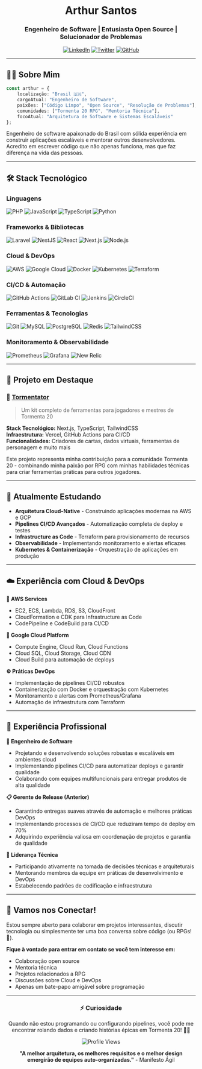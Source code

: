 <div align="center">

# Arthur Santos
### Engenheiro de Software | Entusiasta Open Source | Solucionador de Problemas

[![LinkedIn](https://img.shields.io/badge/LinkedIn-0077B5?style=for-the-badge&logo=linkedin&logoColor=white)](https://www.linkedin.com/in/arthur-vilmar-dos-santos-468671172/)
[![Twitter](https://img.shields.io/badge/Twitter-1DA1F2?style=for-the-badge&logo=twitter&logoColor=white)](https://twitter.com/arthurstos)
[![GitHub](https://img.shields.io/badge/GitHub-100000?style=for-the-badge&logo=github&logoColor=white)](https://github.com/santos-arthur)

</div>

---

## 👨‍💻 Sobre Mim

```typescript
const arthur = {
    localização: "Brasil 🇧🇷",
    cargoAtual: "Engenheiro de Software",
    paixões: ["Código Limpo", "Open Source", "Resolução de Problemas"],
    comunidades: ["Tormenta 20 RPG", "Mentoria Técnica"],
    focoAtual: "Arquitetura de Software e Sistemas Escaláveis"
};
```

Engenheiro de software apaixonado do Brasil com sólida experiência em construir aplicações escaláveis e mentorar outros desenvolvedores. Acredito em escrever código que não apenas funciona, mas que faz diferença na vida das pessoas.

---

## 🛠️ Stack Tecnológico

### Linguagens
![PHP](https://img.shields.io/badge/PHP-777BB4?style=for-the-badge&logo=php&logoColor=white)
![JavaScript](https://img.shields.io/badge/JavaScript-F7DF1E?style=for-the-badge&logo=javascript&logoColor=black)
![TypeScript](https://img.shields.io/badge/TypeScript-007ACC?style=for-the-badge&logo=typescript&logoColor=white)
![Python](https://img.shields.io/badge/Python-3776AB?style=for-the-badge&logo=python&logoColor=white)

### Frameworks & Bibliotecas
![Laravel](https://img.shields.io/badge/Laravel-FF2D20?style=for-the-badge&logo=laravel&logoColor=white)
![NestJS](https://img.shields.io/badge/NestJS-E0234E?style=for-the-badge&logo=nestjs&logoColor=white)
![React](https://img.shields.io/badge/React-20232A?style=for-the-badge&logo=react&logoColor=61DAFB)
![Next.js](https://img.shields.io/badge/Next.js-000000?style=for-the-badge&logo=next.js&logoColor=white)
![Node.js](https://img.shields.io/badge/Node.js-43853D?style=for-the-badge&logo=node.js&logoColor=white)

### Cloud & DevOps
![AWS](https://img.shields.io/badge/Amazon_AWS-232F3E?style=for-the-badge&logo=amazon-aws&logoColor=white)
![Google Cloud](https://img.shields.io/badge/Google_Cloud-4285F4?style=for-the-badge&logo=google-cloud&logoColor=white)
![Docker](https://img.shields.io/badge/Docker-2496ED?style=for-the-badge&logo=docker&logoColor=white)
![Kubernetes](https://img.shields.io/badge/Kubernetes-326CE5?style=for-the-badge&logo=kubernetes&logoColor=white)
![Terraform](https://img.shields.io/badge/Terraform-623CE4?style=for-the-badge&logo=terraform&logoColor=white)

### CI/CD & Automação
![GitHub Actions](https://img.shields.io/badge/GitHub_Actions-2088FF?style=for-the-badge&logo=github-actions&logoColor=white)
![GitLab CI](https://img.shields.io/badge/GitLab_CI-FCA326?style=for-the-badge&logo=gitlab&logoColor=white)
![Jenkins](https://img.shields.io/badge/Jenkins-D24939?style=for-the-badge&logo=jenkins&logoColor=white)
![CircleCI](https://img.shields.io/badge/CircleCI-343434?style=for-the-badge&logo=circleci&logoColor=white)

### Ferramentas & Tecnologias
![Git](https://img.shields.io/badge/Git-F05032?style=for-the-badge&logo=git&logoColor=white)
![MySQL](https://img.shields.io/badge/MySQL-005C84?style=for-the-badge&logo=mysql&logoColor=white)
![PostgreSQL](https://img.shields.io/badge/PostgreSQL-316192?style=for-the-badge&logo=postgresql&logoColor=white)
![Redis](https://img.shields.io/badge/Redis-DC382D?style=for-the-badge&logo=redis&logoColor=white)
![TailwindCSS](https://img.shields.io/badge/Tailwind_CSS-38B2AC?style=for-the-badge&logo=tailwind-css&logoColor=white)

### Monitoramento & Observabilidade
![Prometheus](https://img.shields.io/badge/Prometheus-E6522C?style=for-the-badge&logo=prometheus&logoColor=white)
![Grafana](https://img.shields.io/badge/Grafana-F46800?style=for-the-badge&logo=grafana&logoColor=white)
![New Relic](https://img.shields.io/badge/New_Relic-008C99?style=for-the-badge&logo=newrelic&logoColor=white)

---

## 🎯 Projeto em Destaque

### 🎲 [Tormentator](https://github.com/Projeto-Tormentator/Tormentator)
> Um kit completo de ferramentas para jogadores e mestres de Tormenta 20

**Stack Tecnológico:** Next.js, TypeScript, TailwindCSS  
**Infraestrutura:** Vercel, GitHub Actions para CI/CD  
**Funcionalidades:** Criadores de cartas, dados virtuais, ferramentas de personagem e muito mais

Este projeto representa minha contribuição para a comunidade Tormenta 20 - combinando minha paixão por RPG com minhas habilidades técnicas para criar ferramentas práticas para outros jogadores.

---

## 🌱 Atualmente Estudando

- **Arquitetura Cloud-Native** - Construindo aplicações modernas na AWS e GCP
- **Pipelines CI/CD Avançados** - Automatização completa de deploy e testes
- **Infrastructure as Code** - Terraform para provisionamento de recursos
- **Observabilidade** - Implementando monitoramento e alertas eficazes
- **Kubernetes & Containerização** - Orquestração de aplicações em produção

---

## ☁️ Experiência com Cloud & DevOps

**🚀 AWS Services**
- EC2, ECS, Lambda, RDS, S3, CloudFront
- CloudFormation e CDK para Infrastructure as Code
- CodePipeline e CodeBuild para CI/CD

**🔧 Google Cloud Platform**
- Compute Engine, Cloud Run, Cloud Functions
- Cloud SQL, Cloud Storage, Cloud CDN
- Cloud Build para automação de deploys

**⚙️ Práticas DevOps**
- Implementação de pipelines CI/CD robustos
- Containerização com Docker e orquestração com Kubernetes
- Monitoramento e alertas com Prometheus/Grafana
- Automação de infraestrutura com Terraform

---

## 💼 Experiência Profissional

**🚀 Engenheiro de Software**  
- Projetando e desenvolvendo soluções robustas e escaláveis em ambientes cloud
- Implementando pipelines CI/CD para automatizar deploys e garantir qualidade
- Colaborando com equipes multifuncionais para entregar produtos de alta qualidade

**📋 Gerente de Release (Anterior)**  
- Garantindo entregas suaves através de automação e melhores práticas DevOps
- Implementando processos de CI/CD que reduziram tempo de deploy em 70%
- Adquirindo experiência valiosa em coordenação de projetos e garantia de qualidade

**👥 Liderança Técnica**  
- Participando ativamente na tomada de decisões técnicas e arquiteturais
- Mentorando membros da equipe em práticas de desenvolvimento e DevOps
- Estabelecendo padrões de codificação e infraestrutura

---

## 🤝 Vamos nos Conectar!

Estou sempre aberto para colaborar em projetos interessantes, discutir tecnologia ou simplesmente ter uma boa conversa sobre código (ou RPGs! 🎲).

**Fique à vontade para entrar em contato se você tem interesse em:**
- Colaboração open source
- Mentoria técnica
- Projetos relacionados a RPG
- Discussões sobre Cloud e DevOps
- Apenas um bate-papo amigável sobre programação

---

<div align="center">

### ⚡ Curiosidade
Quando não estou programando ou configurando pipelines, você pode me encontrar rolando dados e criando histórias épicas em Tormenta 20! 🎲✨

![Profile Views](https://komarev.com/ghpvc/?username=santos-arthur&color=blue&style=flat)

**"A melhor arquitetura, os melhores requisitos e o melhor design emergirão de equipes auto-organizadas."** - Manifesto Ágil

</div>
